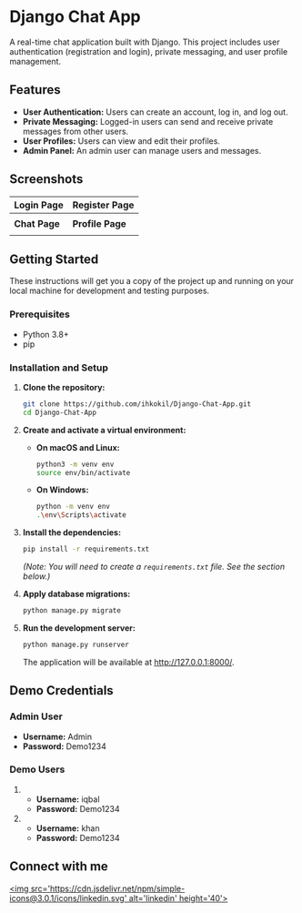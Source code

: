 # Django Chat App

A real-time chat application built with Django. This project includes user authentication (registration and login), private messaging, and user profile management.

## Features

* **User Authentication:** Users can create an account, log in, and log out.
* **Private Messaging:** Logged-in users can send and receive private messages from other users.
* **User Profiles:** Users can view and edit their profiles.
* **Admin Panel:** An admin user can manage users and messages.

## Screenshots

| Login Page                                     | Register Page                                      |
| ---------------------------------------------- | -------------------------------------------------- |
|           |            |
| **Chat Page** | **Profile Page** |
|  |  |

## Getting Started

These instructions will get you a copy of the project up and running on your local machine for development and testing purposes.

### Prerequisites

* Python 3.8+
* pip

### Installation and Setup

1.  **Clone the repository:**
    ```sh
    git clone https://github.com/ihkokil/Django-Chat-App.git
    cd Django-Chat-App
    ```

2.  **Create and activate a virtual environment:**
    * **On macOS and Linux:**
        ```sh
        python3 -m venv env
        source env/bin/activate
        ```
    * **On Windows:**
        ```sh
        python -m venv env
        .\env\Scripts\activate
        ```

3.  **Install the dependencies:**
    ```sh
    pip install -r requirements.txt
    ```
    *(Note: You will need to create a `requirements.txt` file. See the section below.)*

4.  **Apply database migrations:**
    ```sh
    python manage.py migrate
    ```

5.  **Run the development server:**
    ```sh
    python manage.py runserver
    ```
    The application will be available at http://127.0.0.1:8000/.

## Demo Credentials

### Admin User

  * **Username:** Admin
  * **Password:** Demo1234

### Demo Users

1.    * **Username:** iqbal
      * **Password:** Demo1234
2.    * **Username:** khan
      * **Password:** Demo1234

## Connect with me

[\<img src='https://cdn.jsdelivr.net/npm/simple-icons@3.0.1/icons/linkedin.svg' alt='linkedin' height='40'\>](https://www.linkedin.com/in/ihkokil/)